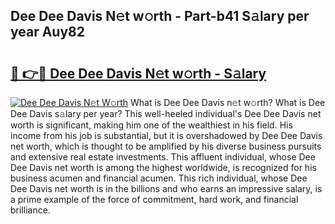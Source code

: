 ## Dee Dee Davis N𝚎t w𝚘rth - Part-b41 S𝚊lary per year Auy82

# <h2><a href="http://gc4mh8v.nevu.top/?p=Dee+Dee+Davis">🔗 👉🔴 Dee Dee Davis N𝚎t w𝚘rth - S𝚊lary</a></h2>

[![Dee Dee Davis N𝚎t W𝚘rth](https://i.imgur.com/Oavwk0R.jpeg)](http://gc4mh8v.nevu.top/?p=Dee+Dee+Davis)
What is Dee Dee Davis n𝚎t w𝚘rth? What is Dee Dee Davis s𝚊lary per year?
This well-heeled individual's Dee Dee Davis net worth is significant, making him one of the wealthiest in his field. His income from his job is substantial, but it is overshadowed by Dee Dee Davis net worth, which is thought to be amplified by his diverse business pursuits and extensive real estate investments. This affluent individual, whose Dee Dee Davis net worth is among the highest worldwide, is recognized for his business acumen and financial acumen. This rich individual, whose Dee Dee Davis net worth is in the billions and who earns an impressive salary, is a prime example of the force of commitment, hard work, and financial brilliance.
